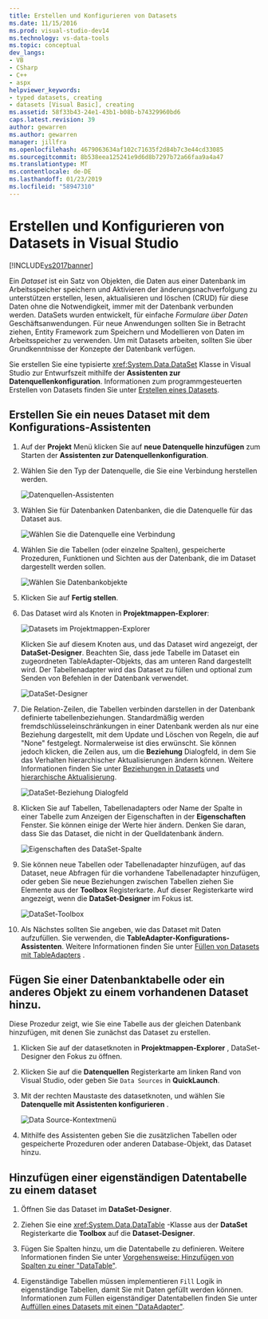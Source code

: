 ```yaml
---
title: Erstellen und Konfigurieren von Datasets
ms.date: 11/15/2016
ms.prod: visual-studio-dev14
ms.technology: vs-data-tools
ms.topic: conceptual
dev_langs:
- VB
- CSharp
- C++
- aspx
helpviewer_keywords:
- typed datasets, creating
- datasets [Visual Basic], creating
ms.assetid: 58f33b43-24e1-43b1-b08b-b74329960bd6
caps.latest.revision: 39
author: gewarren
ms.author: gewarren
manager: jillfra
ms.openlocfilehash: 4679063634af102c71635f2d84b7c3e44cd33085
ms.sourcegitcommit: 8b538eea125241e9d6d8b7297b72a66faa9a4a47
ms.translationtype: MT
ms.contentlocale: de-DE
ms.lasthandoff: 01/23/2019
ms.locfileid: "58947310"
---
```

# <a name="create-and-configure-datasets-in-visual-studio"></a>Erstellen und Konfigurieren von Datasets in Visual Studio
[!INCLUDE[vs2017banner](../includes/vs2017banner.md)]


Ein *Dataset* ist ein Satz von Objekten, die Daten aus einer Datenbank im Arbeitsspeicher speichern und Aktivieren der änderungsnachverfolgung zu unterstützen erstellen, lesen, aktualisieren und löschen (CRUD) für diese Daten ohne die Notwendigkeit, immer mit der Datenbank verbunden werden. DataSets wurden entwickelt, für einfache *Formulare über Daten* Geschäftsanwendungen. Für neue Anwendungen sollten Sie in Betracht ziehen, Entity Framework zum Speichern und Modellieren von Daten im Arbeitsspeicher zu verwenden. Um mit Datasets arbeiten, sollten Sie über Grundkenntnisse der Konzepte der Datenbank verfügen.

 Sie erstellen Sie eine typisierte <xref:System.Data.DataSet> Klasse in Visual Studio zur Entwurfszeit mithilfe der **Assistenten zur Datenquellenkonfiguration**. Informationen zum programmgesteuerten Erstellen von Datasets finden Sie unter [Erstellen eines Datasets](http://msdn.microsoft.com/library/57629d8f-393e-4677-8b83-29ffde27f5fc).

## <a name="create-a-new-dataset-by-using-the-data-source-configuration-wizard"></a>Erstellen Sie ein neues Dataset mit dem Konfigurations-Assistenten

1.  Auf der **Projekt** Menü klicken Sie auf **neue Datenquelle hinzufügen** zum Starten der **Assistenten zur Datenquellenkonfiguration**.

2.  Wählen Sie den Typ der Datenquelle, die Sie eine Verbindung herstellen werden.

     ![Datenquellen-Assistenten](../data-tools/media/data-source-configuration-wizard.png "Datenquellen-Assistenten")

3.  Wählen Sie für Datenbanken Datenbanken, die die Datenquelle für das Dataset aus.

     ![Wählen Sie die Datenquelle eine Verbindung](../data-tools/media/data-source-choose-a-connection.png "-Datenquelle wählen Sie eine Verbindung")

4.  Wählen Sie die Tabellen (oder einzelne Spalten), gespeicherte Prozeduren, Funktionen und Sichten aus der Datenbank, die im Dataset dargestellt werden sollen.

     ![Wählen Sie Datenbankobjekte](../data-tools/media/raddata-chose-objects.png "Raddata ausgewählten Objekte")

5.  Klicken Sie auf **Fertig stellen**.

6.  Das Dataset wird als Knoten in **Projektmappen-Explorer**:

     ![Datasets im Projektmappen-Explorer](../data-tools/media/dataset-in-solution-explorer.png "DataSet im Projektmappen-Explorer")

     Klicken Sie auf diesem Knoten aus, und das Dataset wird angezeigt, der **DataSet-Designer**. Beachten Sie, dass jede Tabelle im Dataset ein zugeordneten TableAdapter-Objekts, das am unteren Rand dargestellt wird. Der Tabellenadapter wird das Dataset zu füllen und optional zum Senden von Befehlen in der Datenbank verwendet.

     ![DataSet-Designer](../data-tools/media/dataset-designer.png "DataSet-Designer")

7.  Die Relation-Zeilen, die Tabellen verbinden darstellen in der Datenbank definierte tabellenbeziehungen. Standardmäßig werden fremdschlüsseleinschränkungen in einer Datenbank werden als nur eine Beziehung dargestellt, mit dem Update und Löschen von Regeln, die auf "None" festgelegt. Normalerweise ist dies erwünscht. Sie können jedoch klicken, die Zeilen aus, um die **Beziehung** Dialogfeld, in dem Sie das Verhalten hierarchischer Aktualisierungen ändern können. Weitere Informationen finden Sie unter [Beziehungen in Datasets](../data-tools/relationships-in-datasets.md) und [hierarchische Aktualisierung](../data-tools/hierarchical-update.md).

     ![DataSet-Beziehung Dialogfeld](../data-tools/media/raddata-relation-dialog.png "Raddata Beziehung Dialogfeld")

8.  Klicken Sie auf Tabellen, Tabellenadapters oder Name der Spalte in einer Tabelle zum Anzeigen der Eigenschaften in der **Eigenschaften** Fenster. Sie können einige der Werte hier ändern. Denken Sie daran, dass Sie das Dataset, die nicht in der Quelldatenbank ändern.

     ![Eigenschaften des DataSet-Spalte](../data-tools/media/dataset-column-properties.png "Eigenschaften des DataSet-Spalte")

9. Sie können neue Tabellen oder Tabellenadapter hinzufügen, auf das Dataset, neue Abfragen für die vorhandene Tabellenadapter hinzufügen, oder geben Sie neue Beziehungen zwischen Tabellen ziehen Sie Elemente aus der **Toolbox** Registerkarte. Auf dieser Registerkarte wird angezeigt, wenn die **DataSet-Designer** im Fokus ist.

     ![DataSet-Toolbox](../data-tools/media/raddata-dataset-toolbox.png "Raddata Dataset-Toolbox")

10. Als Nächstes sollten Sie angeben, wie das Dataset mit Daten aufzufüllen. Sie verwenden, die **TableAdapter-Konfigurations-Assistenten**. Weitere Informationen finden Sie unter [Füllen von Datasets mit TableAdapters](../data-tools/fill-datasets-by-using-tableadapters.md) .

## <a name="add-a-database-table-or-other-object-to-an-existing-dataset"></a>Fügen Sie einer Datenbanktabelle oder ein anderes Objekt zu einem vorhandenen Dataset hinzu.
 Diese Prozedur zeigt, wie Sie eine Tabelle aus der gleichen Datenbank hinzufügen, mit denen Sie zunächst das Dataset zu erstellen.

1.  Klicken Sie auf der datasetknoten in **Projektmappen-Explorer** , DataSet-Designer den Fokus zu öffnen.

2.  Klicken Sie auf die **Datenquellen** Registerkarte am linken Rand von Visual Studio, oder geben Sie `Data Sources` in **QuickLaunch**.

3.  Mit der rechten Maustaste des datasetknoten, und wählen Sie **Datenquelle mit Assistenten konfigurieren** .

     ![Data Source-Kontextmenü](../data-tools/media/data-source-context-menu.png "Data Source-Kontextmenü")

4.  Mithilfe des Assistenten geben Sie die zusätzlichen Tabellen oder gespeicherte Prozeduren oder anderen Database-Objekt, das Dataset hinzu.

## <a name="add-a-stand-alone-data-table-to-a-dataset"></a>Hinzufügen einer eigenständigen Datentabelle zu einem dataset

1.  Öffnen Sie das Dataset im **DataSet-Designer**.

2.  Ziehen Sie eine <xref:System.Data.DataTable> -Klasse aus der **DataSet** Registerkarte die **Toolbox** auf die **Dataset-Designer**.

3.  Fügen Sie Spalten hinzu, um die Datentabelle zu definieren. Weitere Informationen finden Sie unter [Vorgehensweise: Hinzufügen von Spalten zu einer "DataTable"](http://msdn.microsoft.com/library/8ca21f77-b99a-47a7-a656-7cfd7a1bd9df).

4.  Eigenständige Tabellen müssen implementieren `Fill` Logik in eigenständige Tabellen, damit Sie mit Daten gefüllt werden können. Informationen zum Füllen eigenständiger Datentabellen finden Sie unter [Auffüllen eines Datasets mit einen "DataAdapter"](http://msdn.microsoft.com/library/3fa0ac7d-e266-4954-bfac-3fbe2f913153).
